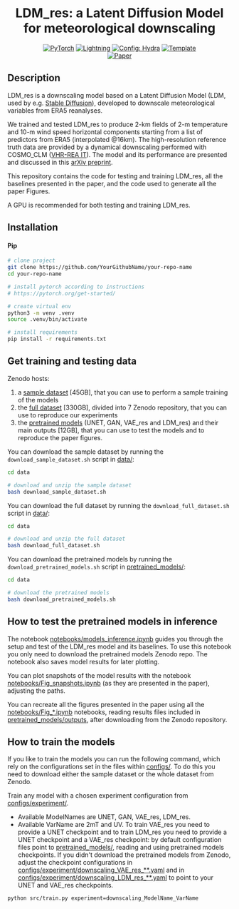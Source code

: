 <div align="center">

# LDM_res: a Latent Diffusion Model for meteorological downscaling

<a href="https://pytorch.org/get-started/locally/"><img alt="PyTorch" src="https://img.shields.io/badge/PyTorch-ee4c2c?logo=pytorch&logoColor=white"></a>
<a href="https://pytorchlightning.ai/"><img alt="Lightning" src="https://img.shields.io/badge/-Lightning-792ee5?logo=pytorchlightning&logoColor=white"></a>
<a href="https://hydra.cc/"><img alt="Config: Hydra" src="https://img.shields.io/badge/Config-Hydra-89b8cd"></a>
<a href="https://github.com/ashleve/lightning-hydra-template"><img alt="Template" src="https://img.shields.io/badge/-Lightning--Hydra--Template-017F2F?style=flat&logo=github&labelColor=gray"></a><br>
[![Paper](http://img.shields.io/badge/paper-arxiv.1001.2234-B31B1B.svg)](https://arxiv.org/abs/2406.13627)
<!-- [![Conference](http://img.shields.io/badge/AnyConference-year-4b44ce.svg)](https:) -->

</div>

## Description

LDM_res is a downscaling model based on a Latent Diffusion Model (LDM, used by e.g. [Stable Diffusion](https://github.com/CompVis/stable-diffusion)), developed to downscale meteorological variables from ERA5 reanalyses.

We trained and tested LDM_res to produce 2-km fields of 2-m temperature and 10-m wind speed horizontal components starting from a list of predictors from ERA5 (interpolated @16km). The high-resolution reference truth data are provided by a dynamical downscaling performed with COSMO\_CLM ([VHR-REA IT](https://www.mdpi.com/2306-5729/6/8/88)). The model and its performance are presented and discussed in this [arXiv preprint](https://arxiv.org/abs/2406.13627).

This repository contains the code for testing and training LDM_res, all the baselines presented in the paper, and the code used to generate all the paper Figures.

A GPU is recommended for both testing and training LDM_res.

## Installation

#### Pip

```bash
# clone project
git clone https://github.com/YourGithubName/your-repo-name
cd your-repo-name

# install pytorch according to instructions
# https://pytorch.org/get-started/

# create virtual env
python3 -m venv .venv
source .venv/bin/activate

# install requirements
pip install -r requirements.txt
```

## Get training and testing data

Zenodo hosts:
1. a [sample dataset](https://zenodo.org/records/12934521) [45GB], that you can use to perform a sample training of the models
2. the [full dataset](https://zenodo.org/records/12944960) [330GB], divided into 7 Zenodo repository, that you can use to reproduce our experiments
3. the [pretrained models](https://zenodo.org/records/12941117) (UNET, GAN, VAE_res and LDM_res) and their main outputs [12GB], that you can use to test the models and to reproduce the paper figures.

You can download the sample dataset by running the `download_sample_dataset.sh` script in [data/](data/):
```bash
cd data

# download and unzip the sample dataset
bash download_sample_dataset.sh
```

You can download the full dataset by running the `download_full_dataset.sh` script in [data/](data/):
```bash
cd data

# download and unzip the full dataset
bash download_full_dataset.sh
```

You can download the pretrained models by running the `download_pretrained_models.sh` script in  [pretrained_models/](pretrained_models/):
```bash
cd data

# download the pretrained models
bash download_pretrained_models.sh
```

## How to test the pretrained models in inference

The notebook [notebooks/models_inference.ipynb](notebooks/models_inference.ipynb) guides you through the setup and test of the LDM_res model and its baselines. To use this notebook you only need to download the pretrained models Zenodo repo. The notebook also saves model results for later plotting.

You can plot snapshots of the model results with the notebook [notebooks/Fig_snapshots.ipynb](notebooks/Fig_snapshots.ipynb) (as they are presented in the paper), adjusting the paths.

You can recreate all the figures presented in the paper using all the [notebooks/Fig_*.ipynb](notebooks/) notebooks, reading results files included in [pretrained_models/outputs](pretrained_models/outputs), after downloading from the Zenodo repository.

## How to train the models

If you like to train the models you can run the following command, which rely on the configurations set in the files within [configs/](configs/). To do this you need to download either the sample dataset or the whole dataset from Zenodo.

Train any model with a chosen experiment configuration from [configs/experiment/](configs/experiment/).
 - Available ModelNames are UNET, GAN, VAE_res, LDM_res.
 - Available VarName are 2mT and UV.
To train VAE_res you need to provide a UNET checkpoint and to train LDM_res you need to provide a UNET checkpoint and a VAE_res checkpoint: by default configuration files point to [pretrained_models/](pretrained_models/), reading and using pretrained models checkpoints. If you didn't download the pretrained models from Zenodo, adjust the checkpoint configurations in [configs/experiment/downscaling_VAE_res_**.yaml](configs/experiment/) and in [configs/experiment/downscaling_LDM_res_**.yaml](configs/experiment/) to point to your UNET and VAE_res checkpoints.

```bash
python src/train.py experiment=downscaling_ModelName_VarName
```


